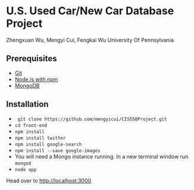 # U.S. Used Car/New Car Database Project

Zhengxuan Wu, Mengyi Cui, Fengkai Wu
University Of Pennsylvania

## Prerequisites 

* [Git](http://git-scm.com/)
* [Node.js with npm](https://nodejs.org/en/)
* [MongoDB](https://docs.mongodb.org/manual/installation/)

## Installation

* ` git clone https://github.com/mengyicui/CIS550Project.git`
* `cd front-end`
* `npm install`
* `npm install twitter`
* `npm install google-search`
* `npm install --save google-images`
* You will need a Mongo instance running. In a new terminal window run `mongod`
* `node app`

Head over to [http://localhost:3000](http://localhost:3000)
